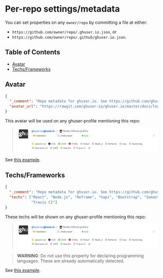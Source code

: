 # Per-repo settings/metadata

You can set properties on any `owner/repo` by committing a file at either:
* `https://github.com/owner/repo/.ghuser.io.json`, or
* `https://github.com/owner/repo/.github/ghuser.io.json`.

## Table of Contents

<!-- toc -->

- [Avatar](#avatar)
- [Techs/Frameworks](#techsframeworks)

<!-- tocstop -->

## Avatar

```json
{
  "_comment": "Repo metadata for ghuser.io. See https://github.com/ghuser-io/ghuser.io/blob/master/docs/repo-settings.md",
  "avatar_url": "https://rawgit.com/ghuser-io/ghuser.io/master/docs/logo_square.png"
}
```

This avatar will be used on any ghuser-profile mentioning this repo:

> ![screenshot](repo-settings.png)

See [this example](../.ghuser.io.json).

## Techs/Frameworks

```json
{
  "_comment": "Repo metadata for ghuser.io. See https://github.com/ghuser-io/ghuser.io/blob/master/docs/repo-settings.md",
  "techs": ["React", "Node.js", "Reframe", "hapi", "Bootstrap", "Semantic UI", "AWS", "Ansible",
            "Travis CI"]
}
```

These techs will be shown on any ghuser-profile mentioning this repo:

> ![screenshot](repo-settings.png)

> **WARNING**: Do not use this property for declaring programming languages. These are already
> automatically detected.

See [this example](../.ghuser.io.json).
